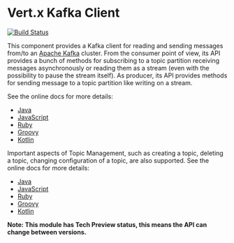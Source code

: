 # Vert.x Kafka Client

[![Build Status](https://github.com/vert-x3/vertx-kafka-client/workflows/CI/badge.svg?branch=master)](https://github.com/vert-x3/vertx-kafka-client/actions?query=workflow%3ACI)

This component provides a Kafka client for reading and sending messages from/to an [Apache Kafka](https://kafka.apache.org/) cluster.
From the consumer point of view, its API provides a bunch of methods for subscribing to a topic partition receiving
messages asynchronously or reading them as a stream (even with the possibility to pause the stream itself).
As producer, its API provides methods for sending message to a topic partition like writing on a stream.

See the online docs for more details:
- [Java](https://vertx.io/docs/vertx-kafka-client/java)
- [JavaScript](https://vertx.io/docs/vertx-kafka-client/js)
- [Ruby](https://vertx.io/docs/vertx-kafka-client/ruby)
- [Groovy](https://vertx.io/docs/vertx-kafka-client/groovy)
- [Kotlin](https://vertx.io/docs/vertx-kafka-client/kotlin)

Important aspects of Topic Management, such as creating a topic, deleting a topic, changing configuration of a topic, are also supported.
See the online docs for more details:
- [Java](https://vertx.io/docs/vertx-kafka-client/java/#_vert_x_kafka_adminutils)
- [JavaScript](https://vertx.io/docs/vertx-kafka-client/js/#_vert_x_kafka_adminutils)
- [Ruby](https://vertx.io/docs/vertx-kafka-client/ruby/#_vert_x_kafka_adminutils)
- [Groovy](https://vertx.io/docs/vertx-kafka-client/groovy/#_vert_x_kafka_adminutils)
- [Kotlin](https://vertx.io/docs/vertx-kafka-client/kotlin/#_vert_x_kafka_adminutils)

**Note: This module has Tech Preview status, this means the API can change between versions.**
